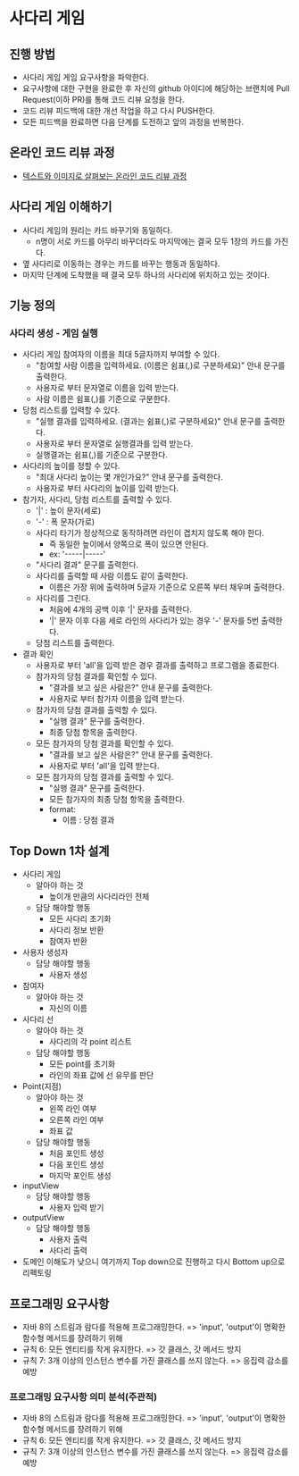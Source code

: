 # 사다리 게임
## 진행 방법
* 사다리 게임 게임 요구사항을 파악한다.
* 요구사항에 대한 구현을 완료한 후 자신의 github 아이디에 해당하는 브랜치에 Pull Request(이하 PR)를 통해 코드 리뷰 요청을 한다.
* 코드 리뷰 피드백에 대한 개선 작업을 하고 다시 PUSH한다.
* 모든 피드백을 완료하면 다음 단계를 도전하고 앞의 과정을 반복한다.

## 온라인 코드 리뷰 과정
* [텍스트와 이미지로 살펴보는 온라인 코드 리뷰 과정](https://github.com/nextstep-step/nextstep-docs/tree/master/codereview)

## 사다리 게임 이해하기
* 사다리 게임의 원리는 카드 바꾸기와 동일하다.
    * n명이 서로 카드를 아무리 바꾸더라도 마지막에는 결국 모두 1장의 카드를 가진다.
* 옆 사다리로 이동하는 경우는 카드를 바꾸는 행동과 동일하다.
* 마지막 단계에 도착했을 때 결국 모두 하나의 사다리에 위치하고 있는 것이다.

## 기능 정의
### 사다리 생성 - 게임 실행
* 사다리 게임 참여자의 이름을 최대 5글자까지 부여할 수 있다. 
    * "참여할 사람 이름을 입력하세요. (이름은 쉼표(,)로 구분하세요)" 안내 문구를 출력한다.
    * 사용자로 부터 문자열로 이름을 입력 받는다.
    * 사람 이름은 쉼표(,)를 기준으로 구분한다.
* 당첨 리스트를 입력할 수 있다.
    * "실행 결과를 입력하세요. (결과는 쉼표(,)로 구분하세요)" 안내 문구를 출력한다.
    * 사용자로 부터 문자열로 실행결과를 입력 받는다.
    * 실행결과는 쉼표(,)를 기준으로 구분한다.
* 사다리의 높이를 정할 수 있다.
    * "최대 사다리 높이는 몇 개인가요?" 안내 문구를 출력한다.
    * 사용자로 부터 사다리의 높이를 입력 받는다.
* 참가자, 사다리, 당첨 리스트를 출력할 수 있다.
    * '|' : 높이 문자(세로)
    * '-' : 폭 문자(가로)
    * 사다리 타기가 정상적으로 동작하려면 라인이 겹치지 않도록 해야 한다.
        * 즉 동일한 높이에서 양쪽으로 폭이 있으면 안된다.
        * ex: '-----|-----'
    * "사다리 결과" 문구를 출력한다.
    * 사다리를 출력할 때 사람 이름도 같이 출력한다.
        * 이름은 가장 위에 출력하며 5글자 기준으로 오른쪽 부터 채우며 출력한다.
    * 사다리를 그린다. 
        * 처음에 4개의 공백 이후  '|' 문자를 출력한다.
        * '|' 문자 이후 다음 세로 라인의 사다리가 있는 경우 '-' 문자를 5번 출력한다.
    * 당첨 리스트를 출력한다.
* 결과 확인
    * 사용자로 부터 'all'을 입력 받은 경우 결과를 출력하고 프로그램을 종료한다.
    * 참가자의 당첨 결과를 확인할 수 있다.
        * "결과를 보고 싶은 사람은?" 안내 문구를 출력한다.
        * 사용자로 부터 참가자 이름을 입력 받는다.
    * 참가자의 당첨 결과를 출력할 수 있다.
        * "실행 결과" 문구를 출력한다.
        * 최종 당첨 항목을 출력한다.
    * 모든 참가자의 당첨 결과를 확인할 수 있다.
        * "결과를 보고 싶은 사람은?" 안내 문구를 출력한다.
        * 사용자로 부터 'all'을 입력 받는다.
    * 모든 참가자의 당첨 결과를 출력할 수 있다.
        * "실행 결과" 문구를 출력한다.
        * 모든 참가자의 최종 당첨 항목을 출력한다.
        * format:
            * 이름 : 당첨 결과

## Top Down 1차 설계
* 사다리 게임
    * 알아야 하는 것
        * 높이개 만큼의 사다리라인 전체
    * 담당 해야할 행동
        * 모든 사다리 초기화
        * 사다리 정보 반환
        * 참여자 반환
* 사용자 생성자
    * 담당 해야할 행동
        * 사용자 생성
* 참여자
    * 알아야 하는 것
        * 자신의 이름
* 사다리 선
    * 알아야 하는 것
        * 사다리의 각 point 리스트
    * 담당 해야할 행동 
        * 모든 point를 초기화
        * 라인의 좌표 값에 선 유무를 판단
* Point(지점)
    * 알아야 하는 것
        * 왼쪽 라인 여부
        * 오른쪽 라인 여부
        * 좌표 값
    * 담당 해야할 행동
        * 처음 포인트 생성
        * 다음 포인트 생성
        * 마지막 포인트 생성
* inputView
    * 담당 해야할 행동
        * 사용자 입력 받기
* outputView
    * 담당 해야할 행동
        * 사용자 출력
        * 사다리 출력
* 도메인 이해도가 낮으니 여기까지 Top down으로 진행하고 다시 Bottom up으로 리펙토링

## 프로그래밍 요구사항
* 자바 8의 스트림과 람다를 적용해 프로그래밍한다. => 'input', 'output'이 명확한 함수형 메서드를 장려하기 위해
* 규칙 6: 모든 엔티티를 작게 유지한다. => 갓 클래스, 갓 메서드 방지
* 규칙 7: 3개 이상의 인스턴스 변수를 가진 클래스를 쓰지 않는다. => 응집력 감소를 예방 

### 프로그래밍 요구사항 의미 분석(주관적)
* 자바 8의 스트림과 람다를 적용해 프로그래밍한다. => 'input', 'output'이 명확한 함수형 메서드를 장려하기 위해
* 규칙 6: 모든 엔티티를 작게 유지한다. => 갓 클래스, 갓 메서드 방지
* 규칙 7: 3개 이상의 인스턴스 변수를 가진 클래스를 쓰지 않는다. => 응집력 감소를 예방 